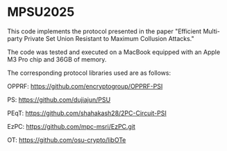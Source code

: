 # MPSU2025
This code implements the protocol presented in the paper "Efficient Multi-party Private Set Union Resistant to Maximum Collusion Attacks."



The code was tested and executed on a MacBook equipped with an Apple M3 Pro chip and 36GB of memory.



The corresponding protocol libraries used are as follows:

OPPRF: https://github.com/encryptogroup/OPPRF-PSI

PS: https://github.com/dujiajun/PSU

PEqT: https://github.com/shahakash28/2PC-Circuit-PSI

EzPC: https://github.com/mpc-msri/EzPC.git

OT: https://github.com/osu-crypto/libOTe
